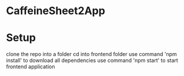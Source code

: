 # CaffeineSheet2App

# Setup

clone the repo into a folder
cd into frontend folder
use command 'npm install' to download all dependencies
use command 'npm start' to start frontend application
